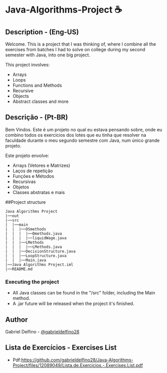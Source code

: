 # Java-Algorithms-Project ☕

## Description - (Eng-US)
Welcome. 
This is a project that I was thinking of, where I combine all the exercises from batches I had to solve on college during
my second semester with Java, into one big project.

This project involves:
* Arrays 
* Loops 
* Functions and Methods
* Recursive
* Objects
* Abstract classes and more

## Descrição - (Pt-BR)
Bem Vindos.
Este é um projeto no qual eu estava pensando sobre, onde eu combino todos os exercicios dos lotes que eu tinha que resolver na
faculdade durante o meu segundo semestre com Java, num único grande projeto.

Este projeto envolve: 
* Arrays (Vetores e Matrizes)
* Laços de repetição
* Funções e Métodos
* Recursivas 
* Objetos
* Classes abstratas e mais

##Project structure
````
Java Algorithms Project
|──out
|──src
|  |──main
|  |  |──DSmethods
|  |  |  |──Dmethods.java
|  |  |  |──liquidWage.java
|  |  |──LMethods
|  |  |  |──LMethods.java
|  |  |──DecisionStructure.java
|  |  |──LoopStructure.java
|  |  |──Main.java
|──Java Algorithms Project.iml
|──README.md
````
### Executing the project
* All Java classes can be found in the "/src" folder, including the Main method.
* A .jar future will be released when the project it's finished.
## Author
Gabriel Delfino - [@gabrieldelfino28](https://github.com/gabrieldelfino28)

## Lista de Exercícios - Exercises List
* Pdf:https://github.com/gabrieldelfino28/Java-Algorithms-Project/files/12089049/Lista.de.Exercicios.-.Exercises.List.pdf